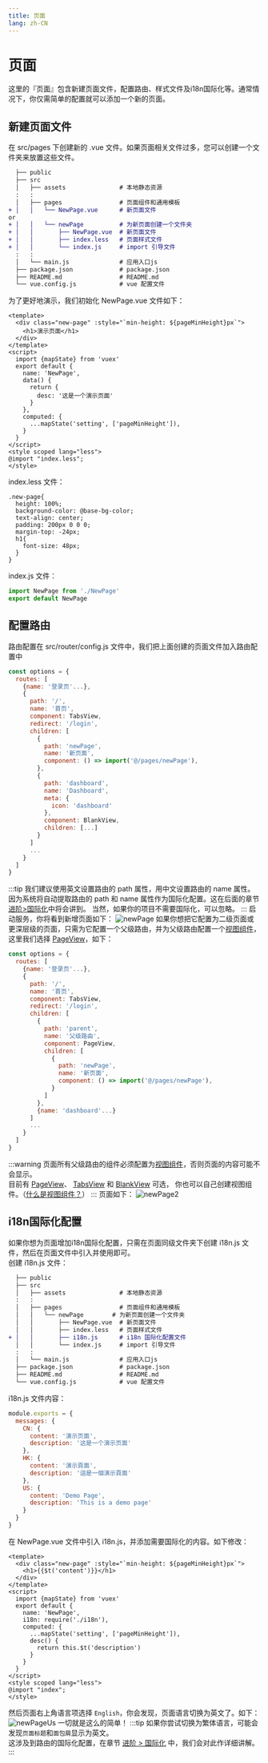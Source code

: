 ```yaml
---
title: 页面
lang: zh-CN
---
```

# 页面
这里的『页面』包含新建页面文件，配置路由、样式文件及i18n国际化等。通常情况下，你仅需简单的配置就可以添加一个新的页面。
## 新建页面文件
在 src/pages 下创建新的 .vue 文件。如果页面相关文件过多，您可以创建一个文件夹来放置这些文件。
```diff                    
  ├── public
  ├── src
  │   ├── assets               # 本地静态资源
  :   :
  │   ├── pages                # 页面组件和通用模板
+ │   │   └── NewPage.vue      # 新页面文件
or
+ │   │   └── newPage          # 为新页面创建一个文件夹
+ │   │       ├── NewPage.vue  # 新页面文件
+ │   │       ├── index.less   # 页面样式文件
+ │   │       └── index.js     # import 引导文件
  :   :
  │   └── main.js              # 应用入口js
  ├── package.json             # package.json
  ├── README.md                # README.md
  └── vue.config.js            # vue 配置文件
```
为了更好地演示，我们初始化 NewPage.vue 文件如下：
```vue
<template>
  <div class="new-page" :style="`min-height: ${pageMinHeight}px`">
    <h1>演示页面</h1>
  </div>
</template>
<script>
  import {mapState} from 'vuex'
  export default {
    name: 'NewPage',
    data() {
      return {
        desc: '这是一个演示页面'
      }
    },
    computed: {
      ...mapState('setting', ['pageMinHeight']),
    }
  }
</script>
<style scoped lang="less">
@import "index.less";
</style>
```
index.less 文件：
```less
.new-page{
  height: 100%;
  background-color: @base-bg-color;
  text-align: center;
  padding: 200px 0 0 0;
  margin-top: -24px;
  h1{
    font-size: 48px;
  }
}
```
index.js 文件：
```js
import NewPage from './NewPage'
export default NewPage
```
## 配置路由
路由配置在 src/router/config.js 文件中，我们把上面创建的页面文件加入路由配置中
```js {10-14}
const options = {
  routes: [
    {name: '登录页'...},
    {
      path: '/',
      name: '首页',
      component: TabsView,
      redirect: '/login',
      children: [
        {
          path: 'newPage',
          name: '新页面',
          component: () => import('@/pages/newPage'),
        },
        {
          path: 'dashboard',
          name: 'Dashboard',
          meta: {
            icon: 'dashboard'
          },
          component: BlankView,
          children: [...]
        }
      ]
      ...
    }
  ]
}
```
:::tip
我们建议使用英文设置路由的 path 属性，用中文设置路由的 name 属性。因为系统将自动提取路由的 path 和 name 属性作为国际化配置。这在后面的章节
 [进阶>国际化](../advance/i18n.md)中将会讲到。
 当然，如果你的项目不需要国际化，可以忽略。
:::
启动服务，你将看到新增页面如下：
![newPage](../assets/new-page.png)
如果你想把它配置为二级页面或更深层级的页面，只需为它配置一个父级路由，并为父级路由配置一个[视图组件](./layout.md#admin-的视图)，
这里我们选择 [PageView](https://github.com/scui-plus/vue-antd-admin/blob/master/src/layouts/PageView.vue)，如下：
```js {10-21}
const options = {
  routes: [
    {name: '登录页'...},
    {
      path: '/',
      name: '首页',
      component: TabsView,
      redirect: '/login',
      children: [
        {
          path: 'parent',
          name: '父级路由',
          component: PageView,
          children: [
            {
              path: 'newPage',
              name: '新页面',
              component: () => import('@/pages/newPage'),
            }
          ]
        },
        {name: 'dashboard'...}
      ]
      ...
    }
  ]
}
```
:::warning
页面所有父级路由的组件必须配置为[视图组件](../develop/layout.md#admin-的视图)，否则页面的内容可能不会显示。  
目前有 [PageView](https://github.com/scui-plus/vue-antd-admin/blob/master/src/layouts/PageView.vue)、
[TabsView](https://github.com/scui-plus/vue-antd-admin/blob/master/src/layouts/tabs/TabsView.vue) 和
[BlankView](https://github.com/scui-plus/vue-antd-admin/blob/master/src/layouts/BlankView.vue) 可选，
你也可以自己创建视图组件。（[什么是视图组件？](../develop/layout.md#admin-的视图)）
:::
页面如下：
![newPage2](../assets/new-page-2.png)
## i18n国际化配置
如果你想为页面增加i18n国际化配置，只需在页面同级文件夹下创建 i18n.js 文件，然后在页面文件中引入并使用即可。  
创建 i18n.js 文件：
```diff {9}                    
  ├── public
  ├── src
  │   ├── assets               # 本地静态资源
  :   :
  │   ├── pages                # 页面组件和通用模板
  │   │   └── newPage        # 为新页面创建一个文件夹
  │   │       ├── NewPage.vue  # 新页面文件
  │   │       ├── index.less   # 页面样式文件
+ │   │       ├── i18n.js      # i18n 国际化配置文件
  │   │       └── index.js     # import 引导文件
  :   :
  │   └── main.js              # 应用入口js
  ├── package.json             # package.json
  ├── README.md                # README.md
  └── vue.config.js            # vue 配置文件
```
i18n.js 文件内容：
```js
module.exports = {
  messages: {
    CN: {
      content: '演示页面',
      description: '这是一个演示页面'
    },
    HK: {
      content: '演示頁面',
      description: '這是一個演示頁面'
    },
    US: {
      content: 'Demo Page',
      description: 'This is a demo page'
    }
  }
}
```
在 NewPage.vue 文件中引入 i18n.js，并添加需要国际化的内容。如下修改：
```vue {3,10,13-15}
<template>
  <div class="new-page" :style="`min-height: ${pageMinHeight}px`">
    <h1>{{$t('content')}}</h1>
  </div>
</template>
<script>
  import {mapState} from 'vuex'
  export default {
    name: 'NewPage',
    i18n: require('./i18n'),
    computed: {
      ...mapState('setting', ['pageMinHeight']),
      desc() {
        return this.$t('description')
      }
    }
  }
</script>
<style scoped lang="less">
@import "index";
</style>
```
然后页面右上角语言项选择 ``English``，你会发现，页面语言切换为英文了。如下：
![newPageUs](../assets/new-page-us.png)
一切就是这么的简单！
:::tip
如果你尝试切换为繁体语言，可能会发现``页面标题``和``面包屑``显示为英文。  
这涉及到路由的国际化配置，在章节 [进阶 > 国际化](../advance/i18n.md) 中，我们会对此作详细讲解。
:::
